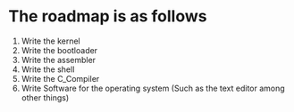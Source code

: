 # The roadmap is as follows


1. Write the kernel
2. Write the bootloader
3. Write the assembler
4. Write the shell
5. Write the C_Compiler
6. Write Software for the operating system (Such as the text editor among other things)

